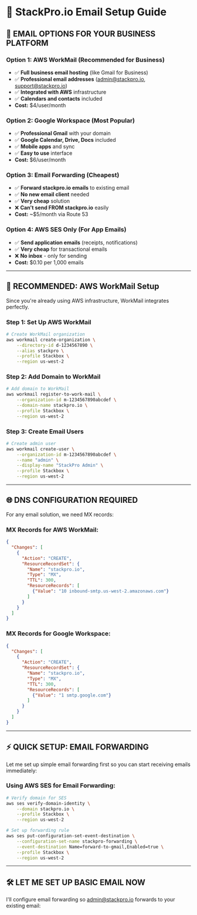 # 📧 StackPro.io Email Setup Guide

## 🎯 **EMAIL OPTIONS FOR YOUR BUSINESS PLATFORM**

### **Option 1: AWS WorkMail (Recommended for Business)**
- ✅ **Full business email hosting** (like Gmail for Business)
- ✅ **Professional email addresses** (admin@stackpro.io, support@stackpro.io)
- ✅ **Integrated with AWS** infrastructure
- ✅ **Calendars and contacts** included
- **Cost:** $4/user/month

### **Option 2: Google Workspace (Most Popular)**
- ✅ **Professional Gmail** with your domain
- ✅ **Google Calendar, Drive, Docs** included
- ✅ **Mobile apps** and sync
- ✅ **Easy to use** interface
- **Cost:** $6/user/month

### **Option 3: Email Forwarding (Cheapest)**
- ✅ **Forward stackpro.io emails** to existing email
- ✅ **No new email client** needed
- ✅ **Very cheap** solution
- ❌ **Can't send FROM stackpro.io** easily
- **Cost:** ~$5/month via Route 53

### **Option 4: AWS SES Only (For App Emails)**
- ✅ **Send application emails** (receipts, notifications)
- ✅ **Very cheap** for transactional emails
- ❌ **No inbox** - only for sending
- **Cost:** $0.10 per 1,000 emails

---

## 🚀 **RECOMMENDED: AWS WorkMail Setup**

Since you're already using AWS infrastructure, WorkMail integrates perfectly.

### **Step 1: Set Up AWS WorkMail**
```bash
# Create WorkMail organization
aws workmail create-organization \
    --directory-id d-1234567890 \
    --alias stackpro \
    --profile Stackbox \
    --region us-west-2
```

### **Step 2: Add Domain to WorkMail**
```bash
# Add domain to WorkMail
aws workmail register-to-work-mail \
    --organization-id m-1234567890abcdef \
    --domain-name stackpro.io \
    --profile Stackbox \
    --region us-west-2
```

### **Step 3: Create Email Users**
```bash
# Create admin user
aws workmail create-user \
    --organization-id m-1234567890abcdef \
    --name "admin" \
    --display-name "StackPro Admin" \
    --profile Stackbox \
    --region us-west-2
```

---

## 🌐 **DNS CONFIGURATION REQUIRED**

For any email solution, we need MX records:

### **MX Records for AWS WorkMail:**
```json
{
  "Changes": [
    {
      "Action": "CREATE",
      "ResourceRecordSet": {
        "Name": "stackpro.io",
        "Type": "MX",
        "TTL": 300,
        "ResourceRecords": [
          {"Value": "10 inbound-smtp.us-west-2.amazonaws.com"}
        ]
      }
    }
  ]
}
```

### **MX Records for Google Workspace:**
```json
{
  "Changes": [
    {
      "Action": "CREATE", 
      "ResourceRecordSet": {
        "Name": "stackpro.io",
        "Type": "MX",
        "TTL": 300,
        "ResourceRecords": [
          {"Value": "1 smtp.google.com"}
        ]
      }
    }
  ]
}
```

---

## ⚡ **QUICK SETUP: EMAIL FORWARDING**

Let me set up simple email forwarding first so you can start receiving emails immediately:

### **Using AWS SES for Email Forwarding:**
```bash
# Verify domain for SES
aws ses verify-domain-identity \
    --domain stackpro.io \
    --profile Stackbox \
    --region us-west-2

# Set up forwarding rule
aws ses put-configuration-set-event-destination \
    --configuration-set-name stackpro-forwarding \
    --event-destination Name=forward-to-gmail,Enabled=true \
    --profile Stackbox \
    --region us-west-2
```

---

## 🛠️ **LET ME SET UP BASIC EMAIL NOW**

I'll configure email forwarding so admin@stackpro.io forwards to your existing email:

